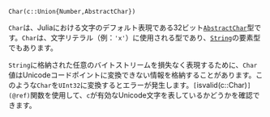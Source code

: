 ```
Char(c::Union{Number,AbstractChar})
```

`Char`は、Juliaにおける文字のデフォルト表現である32ビット[`AbstractChar`](@ref)型です。`Char`は、文字リテラル（例：`'x'`）に使用される型であり、[`String`](@ref)の要素型でもあります。

`String`に格納された任意のバイトストリームを損失なく表現するために、`Char`値はUnicodeコードポイントに変換できない情報を格納することがあります。このような`Char`を`UInt32`に変換するとエラーが発生します。`[`isvalid(c::Char)`](@ref)`関数を使用して、`c`が有効なUnicode文字を表しているかどうかを確認できます。
